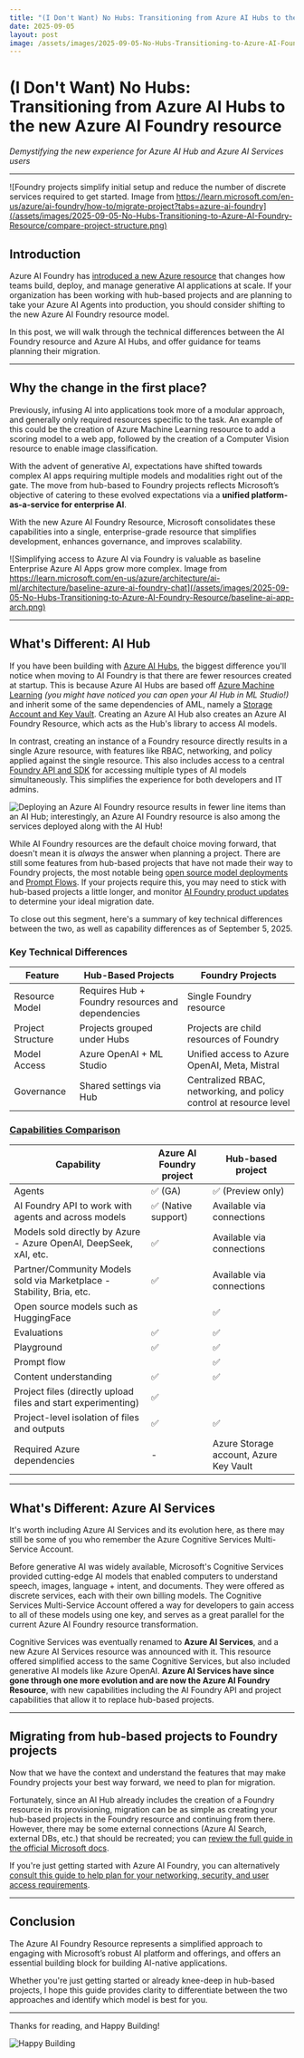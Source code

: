 ```yaml
---
title: "(I Don't Want) No Hubs: Transitioning from Azure AI Hubs to the new Azure AI Foundry resource"
date: 2025-09-05
layout: post
image: /assets/images/2025-09-05-No-Hubs-Transitioning-to-Azure-AI-Foundry-Resource/compare-project-structure.png
---
```


# **(I Don't Want) No Hubs**: Transitioning from Azure AI Hubs to the new Azure AI Foundry resource

*Demystifying the new experience for Azure AI Hub and Azure AI Services users*

---

![Foundry projects simplify initial setup and reduce the number of discrete services required to get started. Image from https://learn.microsoft.com/en-us/azure/ai-foundry/how-to/migrate-project?tabs=azure-ai-foundry](/assets/images/2025-09-05-No-Hubs-Transitioning-to-Azure-AI-Foundry-Resource/compare-project-structure.png)

## Introduction

Azure AI Foundry has [introduced a new Azure resource](https://learn.microsoft.com/en-us/azure/ai-services/multi-service-resource?context=%2Fazure%2Fai-foundry%2Fcontext%2Fcontext&pivots=azportal) that changes how teams build, deploy, and manage generative AI applications at scale. If your organization has been working with hub-based projects and are planning to take your Azure AI Agents into production, you should consider shifting to the new Azure AI Foundry resource model.

In this post, we will walk through the technical differences between the AI Foundry resource and Azure AI Hubs, and offer guidance for teams planning their migration.

---

## Why the change in the first place?

Previously, infusing AI into applications took more of a modular approach, and generally only required resources specific to the task. An example of this could be the creation of Azure Machine Learning resource to add a scoring model to a web app, followed by the creation of a Computer Vision resource to enable image classification.

With the advent of generative AI, expectations have shifted towards complex AI apps requiring multiple models and modalities right out of the gate. The move from hub-based to Foundry projects reflects Microsoft’s objective of catering to these evolved expectations via a **unified platform-as-a-service for enterprise AI**. 

With the new Azure AI Foundry Resource, Microsoft consolidates these capabilities into a single, enterprise-grade resource that simplifies development, enhances governance, and improves scalability.

![Simplifying access to Azure AI via Foundry is valuable as baseline Enterprise Azure AI Apps grow more complex. Image from https://learn.microsoft.com/en-us/azure/architecture/ai-ml/architecture/baseline-azure-ai-foundry-chat](/assets/images/2025-09-05-No-Hubs-Transitioning-to-Azure-AI-Foundry-Resource/baseline-ai-app-arch.png)

---

## What's Different: AI Hub

If you have been building with [Azure AI Hubs](https://learn.microsoft.com/en-us/azure/ai-foundry/concepts/ai-resources), the biggest difference you'll notice when moving to AI Foundry is that there are fewer resources created at startup. This is because Azure AI Hubs are based off [Azure Machine Learning](https://azure.microsoft.com/en-us/products/machine-learning/?msockid=199a3d1800c5654634e3293d01a064f8) *(you might have noticed you can open your AI Hub in ML Studio!)* and inherit some of the same dependencies of AML, namely a [Storage Account and Key Vault](https://learn.microsoft.com/en-us/azure/ai-foundry/concepts/ai-resources#storage-and-key-vault-dependent-resources). Creating an Azure AI Hub also creates an Azure AI Foundry Resource, which acts as the Hub's library to access AI models. 

In contrast, creating an instance of a Foundry resource directly results in a single Azure resource, with features like RBAC, networking, and policy applied against the single resource. This also includes access to a central [Foundry API and SDK](https://learn.microsoft.com/en-us/azure/ai-foundry/how-to/develop/sdk-overview?tabs=sync&pivots=programming-language-python) for accessing multiple types of AI models simultaneously. This simplifies the experience for both developers and IT admins.

![Deploying an Azure AI Foundry resource results in fewer line items than an AI Hub; interestingly, an Azure AI Foundry resource is also among the services deployed along with the AI Hub!](/assets/images/2025-09-05-No-Hubs-Transitioning-to-Azure-AI-Foundry-Resource/compare-deployed-resources.png)

While AI Foundry resources are the default choice moving forward, that doesn't mean it is *always* the answer when planning a project. There are still some features from hub-based projects that have not made their way to Foundry projects, the most notable being [open source model deployments](https://learn.microsoft.com/en-us/azure/machine-learning/how-to-use-foundation-models?view=azureml-api-2) and [Prompt Flows](https://learn.microsoft.com/en-us/azure/machine-learning/prompt-flow/overview-what-is-prompt-flow?view=azureml-api-2). If your projects require this, you may need to stick with hub-based projects a little longer, and monitor [AI Foundry product updates](https://learn.microsoft.com/en-us/azure/ai-foundry/whats-new-azure-ai-foundry) to determine your ideal migration date.

To close out this segment, here's a summary of key technical differences between the two, as well as capability differences as of September 5, 2025.

### Key Technical Differences

| Feature | Hub-Based Projects | Foundry Projects |
|---------|--------------------|------------------|
| Resource Model | Requires Hub + Foundry resources and dependencies | Single Foundry resource |
| Project Structure | Projects grouped under Hubs | Projects are child resources of Foundry |
| Model Access | Azure OpenAI + ML Studio | Unified access to Azure OpenAI, Meta, Mistral |
| Governance | Shared settings via Hub | Centralized RBAC, networking, and policy control at resource level |

### [Capabilities Comparison](https://learn.microsoft.com/en-us/azure/ai-foundry/what-is-azure-ai-foundry#which-type-of-project-do-i-need)

| Capability                                                                 | Azure AI Foundry project         | Hub-based project                                 |
|----------------------------------------------------------------------------|----------------------------------|---------------------------------------------------|
| Agents                                                                     | ✅ (GA)                          | ✅ (Preview only)                                |
| AI Foundry API to work with agents and across models                       | ✅ (Native support)              | Available via connections                        |
| Models sold directly by Azure - Azure OpenAI, DeepSeek, xAI, etc.          | ✅                               | Available via connections                         |
| Partner/Community Models sold via Marketplace - Stability, Bria, etc.      | ✅                               | Available via connections                         |
| Open source models such as HuggingFace                                     |                                  | ✅                                                |
| Evaluations                                                                | ✅                               | ✅                                                |
| Playground                                                                 | ✅                               | ✅                                                |
| Prompt flow                                                                |                                  | ✅                                                |
| Content understanding                                                      | ✅                               | ✅                                                |
| Project files (directly upload files and start experimenting)              | ✅                               |                                                   |
| Project-level isolation of files and outputs                               | ✅                               | ✅                                                |
| Required Azure dependencies                                                | -                                | Azure Storage account, Azure Key Vault            |

---

## What's Different: Azure AI Services

It's worth including Azure AI Services and its evolution here, as there may still be some of you who remember the Azure Cognitive Services Multi-Service Account. 

Before generative AI was widely available, Microsoft's Cognitive Services provided cutting-edge AI models that enabled computers to understand speech, images, language + intent, and documents. They were offered as discrete services, each with their own billing models. The Cognitive Services Multi-Service Account offered a way for developers to gain access to all of these models using one key, and serves as a great parallel for the current Azure AI Foundry resource transformation.

Cognitive Services was eventually renamed to **Azure AI Services**, and a new Azure AI Services resource was announced with it. This resource offered simplified access to the same Cognitive Services, but also included generative AI models like Azure OpenAI. **Azure AI Services have since gone through one more evolution and are now the Azure AI Foundry Resource**, with new capabilities including the AI Foundry API and project capabilities that allow it to replace hub-based projects.

---

## Migrating from hub-based projects to Foundry projects

Now that we have the context and understand the features that may make Foundry projects your best way forward, we need to plan for migration.

Fortunately, since an AI Hub already includes the creation of a Foundry resource in its provisioning, migration can be as simple as creating your hub-based projects in the Foundry resource and continuing from there. However, there may be some external connections (Azure AI Search, external DBs, etc.) that should be recreated; you can [review the full guide in the official Microsoft docs](https://learn.microsoft.com/en-us/azure/ai-foundry/how-to/migrate-project?tabs=azure-ai-foundry).

If you're just getting started with Azure AI Foundry, you can alternatively [consult this guide to help plan for your networking, security, and user access requirements](https://learn.microsoft.com/en-us/azure/ai-foundry/concepts/planning).

---

## Conclusion

The Azure AI Foundry Resource represents a simplified approach to engaging with Microsoft’s robust AI platform and offerings, and offers an essential building block for building AI-native applications.

Whether you're just getting started or already knee-deep in hub-based projects, I hope this guide provides clarity to differentiate between the two approaches and identify which model is best for you.

---

Thanks for reading, and Happy Building!

![Happy Building](/assets/images/happy-building.png)